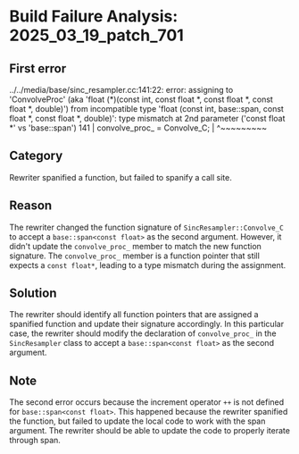 # Build Failure Analysis: 2025_03_19_patch_701

## First error

../../media/base/sinc_resampler.cc:141:22: error: assigning to 'ConvolveProc' (aka 'float (*)(const int, const float *, const float *, const float *, double)') from incompatible type 'float (const int, base::span<const float>, const float *, const float *, double)': type mismatch at 2nd parameter ('const float *' vs 'base::span<const float>')
  141 |     convolve_proc_ = Convolve_C;
      |                      ^~~~~~~~~~

## Category
Rewriter spanified a function, but failed to spanify a call site.

## Reason
The rewriter changed the function signature of `SincResampler::Convolve_C` to accept a `base::span<const float>` as the second argument. However, it didn't update the `convolve_proc_` member to match the new function signature. The `convolve_proc_` member is a function pointer that still expects a `const float*`, leading to a type mismatch during the assignment.

## Solution
The rewriter should identify all function pointers that are assigned a spanified function and update their signature accordingly. In this particular case, the rewriter should modify the declaration of `convolve_proc_` in the `SincResampler` class to accept a `base::span<const float>` as the second argument.

## Note
The second error occurs because the increment operator `++` is not defined for `base::span<const float>`. This happened because the rewriter spanified the function, but failed to update the local code to work with the span argument. The rewriter should be able to update the code to properly iterate through span.